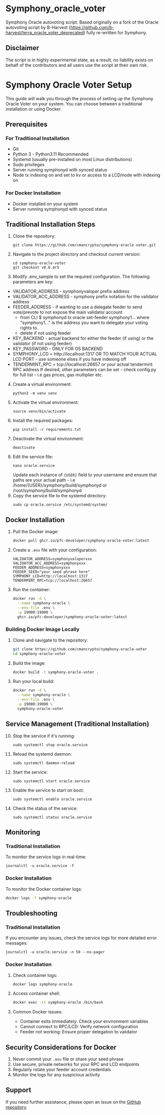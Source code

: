 # Symphony_oracle_voter
Symphony Oracle autovoting script. 
Based originally on a fork of the Oracle autovoting script by B-Harvest (https://github.com/b-harvest/terra_oracle_voter_deprecated) fully re-written for Symphony.

## Disclaimer
The script is in highly experimental state, as a result, no liability exists on behalf of the contributors and all users use the script at their own risk. 

# Symphony Oracle Voter Setup
This guide will walk you through the process of setting up the Symphony Oracle Voter on your system. You can choose between a traditional installation or using Docker.

## Prerequisites
### For Traditional Installation
- Git
- Python 3 - Python3.11 Recommended
- Systemd (usually pre-installed on most Linux distributions)
- Sudo privileges
- Server running symphonyd with synced status
- Node tx indexing on and set to kv or access to a LCD/node with indexing on 

### For Docker Installation
- Docker installed on your system
- Server running symphonyd with synced status

## Traditional Installation Steps
1. Clone the repository:
   ```
   git clone https://github.com/cmancrypto/symphony-oracle-voter.git
   ```
2. Navigate to the project directory and checkout current version:
   ```
   cd symphony-oracle-voter
   git checkout v0.0.4r5
   ```
3. Modify .env_sample to set the required configuration. The following parameters are key:
- VALIDATOR_ADDRESS - symphonyvaloper prefix address
- VALIDATOR_ACC_ADDRESS - symphony prefix notation for the validator address 
- FEEDER_ADDRESS - if wanting to use a delegate feeder to send vote/prevote to not expose the main validator account 
  - from CLI $ symphonyd tx oracle set-feeder symphony1... where "symphony1..." is the address you want to delegate your voting rights to.
  - delete if not using feeder 
- KEY_BACKEND - actual backend for either the feeder (if using) or the validator (if not using feeder)
- KEY_PASSWORD - ONLY FOR OS BACKEND
- SYMPHONY_LCD = http://localhost:1317 OR TO MATCH YOUR ACTUAL LCD PORT - use someone elses if you have indexing off 
- TENDERMINT_RPC = tcp://localhost:26657 or your actual tendermint RPC address
If desired, other parameters can be set - check config.py for full list - i.e gas prices, gas multiplier etc. 

4. Create a virtual environment:
   ```
   python3 -m venv venv
   ```
5. Activate the virtual environment:
   ```
   source venv/bin/activate
   ```
6. Install the required packages:
   ```
   pip install -r requirements.txt
   ```
7. Deactivate the virtual environment:
   ```
   deactivate
   ```
8. Edit the service file:
   ```
   nano oracle.service
   ```
   Update each instance of `{USER}` field to your username and ensure that paths are your actual path - i.e /home/{USER}/symphony/build/symphonyd or /root/symphony/build/symphonyd
9. Copy the service file to the systemd directory:
   ```
   sudo cp oracle.service /etc/systemd/system/
   ```

## Docker Installation
1. Pull the Docker image:
   ```bash
   docker pull ghcr.io/pfc-developer/symphony-oracle-voter:latest
   ```

2. Create a `.env` file with your configuration:
   ```env
   VALIDATOR_ADDRESS=symphonyvaloperxxx
   VALIDATOR_ACC_ADDRESS=symphonyxxx
   FEEDER_ADDRESS=symphonyxxx
   FEEDER_SEED="your seed phrase here"
   SYMPHONY_LCD=http://localhost:1317
   TENDERMINT_RPC=tcp://localhost:26657
   ```

3. Run the container:
   ```bash
   docker run -d \
     --name symphony-oracle \
     --env-file .env \
     -p 19000:19000 \
     ghcr.io/pfc-developer/symphony-oracle-voter:latest
   ```


### Building Docker Image Locally
1. Clone and navigate to the repository:
   ```bash
   git clone https://github.com/cmancrypto/symphony-oracle-voter
   cd symphony-oracle-voter
   ```

2. Build the image:
   ```bash
   docker build -t symphony-oracle-voter .
   ```

3. Run your local build:
   ```bash
   docker run -d \
     --name symphony-oracle \
     --env-file .env \
     -p 19000:19000 \
     symphony-oracle-voter
   ```

## Service Management (Traditional Installation)
10. Stop the service if it's running:
    ```
    sudo systemctl stop oracle.service
    ```
11. Reload the systemd daemon:
    ```
    sudo systemctl daemon-reload
    ```
12. Start the service:
    ```
    sudo systemctl start oracle.service
    ```
13. Enable the service to start on boot:
    ```
    sudo systemctl enable oracle.service
    ```
14. Check the status of the service:
    ```
    sudo systemctl status oracle.service
    ```

## Monitoring

### Traditional Installation
To monitor the service logs in real-time:
```
journalctl -u oracle.service -f
```

### Docker Installation
To monitor the Docker container logs:
```bash
docker logs -f symphony-oracle
```

## Troubleshooting

### Traditional Installation
If you encounter any issues, check the service logs for more detailed error messages:
```
journalctl -u oracle.service -n 50 --no-pager
```

### Docker Installation
1. Check container logs:
   ```bash
   docker logs symphony-oracle
   ```

2. Access container shell:
   ```bash
   docker exec -it symphony-oracle /bin/bash
   ```

3. Common Docker issues:
   - Container exits immediately: Check your environment variables
   - Cannot connect to RPC/LCD: Verify network configuration
   - Feeder not working: Ensure proper delegation to validator

## Security Considerations for Docker
1. Never commit your `.env` file or share your seed phrase
2. Use secure, private networks for your RPC and LCD endpoints
3. Regularly rotate your feeder account credentials
4. Monitor the logs for any suspicious activity

## Support
If you need further assistance, please open an issue on the [GitHub repository](https://github.com/cmancrypto/symphony-oracle-voter).
